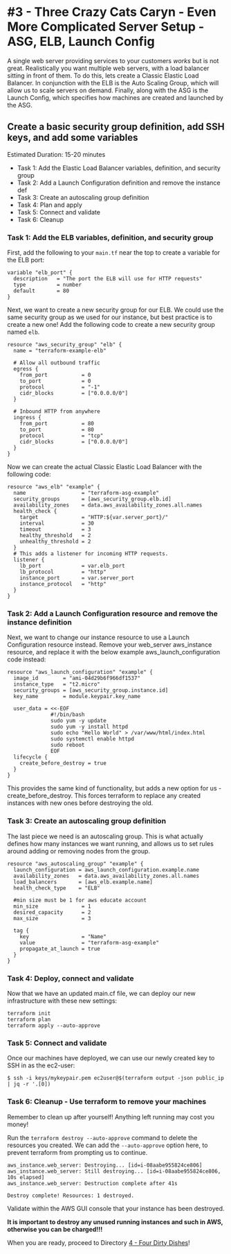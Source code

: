 # #3 - Three Crazy Cats Caryn - Even More Complicated Server Setup - ASG, ELB, Launch Config

A single web server providing services to your customers *works* but is not great.  Realistically you want multiple web servers, with a load balancer sitting in front of them.  To do this, lets create a Classic Elastic Load Balancer.  In conjunction with the ELB is the Auto Scaling Group, which will allow us to scale servers on demand.  Finally, along with the ASG is the Launch Config, which specifies how machines are created and launched by the ASG.

## Create a basic security group definition, add SSH keys, and add some variables

Estimated Duration: 15-20 minutes

- Task 1: Add the Elastic Load Balancer variables, definition, and security group
- Task 2: Add a Launch Configuration definition and remove the instance def
- Task 3: Create an autoscaling group definition
- Task 4: Plan and apply
- Task 5: Connect and validate
- Task 6: Cleanup

### Task 1: Add the ELB variables, definition, and security group

First, add the following to your `main.tf` near the top to create a variable for the ELB port:
```hcl
variable "elb_port" {
  description   = "The port the ELB will use for HTTP requests"
  type          = number
  default       = 80
}
```

Next, we want to create a new security group for our ELB.  We could use the same security group as we used for our instance, but best practice is to create a new one!  Add the following code to create a new security group named `elb`.
```hcl
resource "aws_security_group" "elb" {
  name = "terraform-example-elb"

  # Allow all outbound traffic
  egress {
    from_port           = 0
    to_port             = 0
    protocol            = "-1"
    cidr_blocks         = ["0.0.0.0/0"]
  }

  # Inbound HTTP from anywhere
  ingress {
    from_port           = 80
    to_port             = 80
    protocol            = "tcp"
    cidr_blocks         = ["0.0.0.0/0"]
  }
}
```

Now we can create the actual Classic Elastic Load Balancer with the following code:
```hcl
resource "aws_elb" "example" {
  name                  = "terraform-asg-example"
  security_groups       = [aws_security_group.elb.id]
  availability_zones    = data.aws_availability_zones.all.names
  health_check {
    target              = "HTTP:${var.server_port}/"
    interval            = 30
    timeout             = 3
    healthy_threshold   = 2
    unhealthy_threshold = 2
  }
  # This adds a listener for incoming HTTP requests.
  listener {
    lb_port             = var.elb_port
    lb_protocol         = "http"
    instance_port       = var.server_port
    instance_protocol   = "http"
  }
}
```

### Task 2: Add a Launch Configuration resource and remove the instance definition
Next, we want to change our instance resource to use a Launch Configuration resource instead.  Remove your web_server aws_instance resource, and replace it with the below example aws_launch_configuration code instead:
```hcl
resource "aws_launch_configuration" "example" {
  image_id        = "ami-04d29b6f966df1537"
  instance_type   = "t2.micro"
  security_groups = [aws_security_group.instance.id]
  key_name        = module.keypair.key_name

  user_data = <<-EOF
              #!/bin/bash
              sudo yum -y update
              sudo yum -y install httpd
              sudo echo "Hello World" > /var/www/html/index.html
              sudo systemctl enable httpd
              sudo reboot
              EOF
  lifecycle {
    create_before_destroy = true
  }
}
```
This provides the same kind of functionality, but adds a new option for us - create_before_destroy.  This forces terraform to replace any created instances with new ones before destroying the old.

### Task 3: Create an autoscaling group definition

The last piece we need is an autoscaling group.  This is what actually defines how many instances we want running, and allows us to set rules around adding or removing nodes from the group.
```hcl
resource "aws_autoscaling_group" "example" {
  launch_configuration = aws_launch_configuration.example.name
  availability_zones   = data.aws_availability_zones.all.names
  load_balancers       = [aws_elb.example.name]
  health_check_type    = "ELB"
  
  #min size must be 1 for aws educate account
  min_size              = 1
  desired_capacity      = 2
  max_size              = 3

  tag {
    key                 = "Name"
    value               = "terraform-asg-example"
    propagate_at_launch = true
  }
}
```
### Task 4: Deploy, connect and validate

Now that we have an updated main.cf file, we can deploy our new infrastructure with these new settings:

```shell
terraform init
terraform plan
terraform apply --auto-approve
```

### Task 5: Connect and validate

Once our machines have deployed, we can use our newly created key to SSH in as the ec2-user:

`$ ssh -i keys/mykeypair.pem ec2user@$(terraform output -json public_ip | jq -r '.[0])`

### Task 6: Cleanup - Use terraform to remove your machines

Remember to clean up after yourself!  Anything left running may cost you money!

Run the `terraform destroy --auto-approve` command to delete the resources you created.  We can add the `--auto-approve` option here, to prevent terraform from prompting us to continue.

```text
aws_instance.web_server: Destroying... [id=i-08aabe955824ce806]
aws_instance.web_server: Still destroying... [id=i-08aabe955824ce806, 10s elapsed]
aws_instance.web_server: Destruction complete after 41s

Destroy complete! Resources: 1 destroyed.
```

Validate within the AWS GUI console that your instance has been destroyed.

**It is important to destroy any unused running instances and such in AWS, otherwise you can be charged!!!**

When you are ready, proceed to Directory [4 - Four Dirty Dishes](../4-four-dirty-dishes)!
